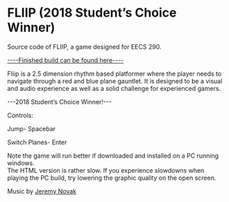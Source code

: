 # FLIIP (2018 Student’s Choice Winner)
Source code of FLIIP, a game designed for EECS 290.

[----Finished build can be found here----](https://cwru-eecs290.itch.io/fliip)

Fliip is a 2.5 dimension rhythm based platformer where the player needs to navigate through a red and blue plane gauntlet. 
It is designed to be a visual and audio experience as well as a solid challenge for experienced gamers. 


---2018 Student’s Choice Winner!---

Controls:

Jump- Spacebar

Switch Planes- Enter


Note the game will run better if downloaded and installed on a PC running windows.  
The HTML version is rather slow.  If you experience slowdowns when playing the PC build, try lowering the graphic quality 
on the open screen. 


Music by [Jeremy Novak](https://soundcloud.com/hydramusicofficial)
